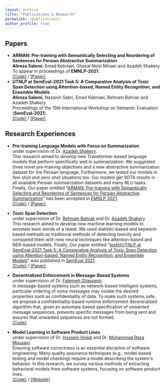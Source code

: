 ```yaml
---
layout: archive
title: "Publications & Research"
permalink: /publications/
author_profile: true
---
```


## Papers
- **ARMAN: Pre-training with Semantically Selecting and Reordering of Sentences for Persian Abstractive Summarization** \
__Alireza Salemi__, Emad Kebriaei, Ghazal Neisi Minaei and Azadeh Shakery \
To appear in proceedings of __EMNLP-2021__. \
[\[Code\]]() / [\[Paper\]]()
- **UTNLP at SemEval-2021 Task 5: A Comparative Analysis of Toxic Span Detection using Attention-based, Named Entity Recognition, and Ensemble Models** \
__Alireza Salemi__, Nazanin Sabri, Emad Kebriaei, Behnam Bahrak and Azadeh Shakery \
Proceedings of the 15th International Workshop on Semantic Evaluation (__SemEval-2021__). \
[\[Code\]](https://github.com/alirezasalemi7/SemEval2021-Toxic-Spans-Detection) / [\[Paper\]](https://aclanthology.org/2021.semeval-1.136/)  

## Research Experiences

- **Pre-training Language Models with Focus on Summarization** \
under supervision of Dr. [Azadeh Shakery](https://ece.ut.ac.ir/en/~shakery). \
This research aimed to develop new Transformer-based language models that perform specifically well in summarization. We suggested three novel pre-training objectives and a new abstractive summarization dataset for the Persian language. Furthermore, we tested our models in few-shot and zero-shot situations too. Our models get SOTA results in all available Persian summarization datasets and many NLU tasks. Finally, Our paper entitled "[ARMAN: Pre-training with Semantically Selecting and Reordering of Sentences for Persian Abstractive Summarization]()" has been accepted in [EMNLP 2021](https://2021.emnlp.org/). \
[\[Code\]]() / [\[Paper\]]()

- **Toxic Span Detection** \
under supervision of Dr. [Behnam Bahrak](https://ece.ut.ac.ir/en/~bahrak) and Dr. [Azadeh Shakery](https://ece.ut.ac.ir/en/~shakery). \
This research aimed to develop new machine learning models to annotate toxic words of a tweet. We used statistic-based and keyword-based methods as traditional methods of detecting toxicity and compared them with new neural techniques like attention-based and NER-based models. Finally, Our paper entitled "[textit{UTNLP at SemEval-2021 Task 5: A Comparative Analysis of Toxic Span Detection using Attention-based, Named Entity Recognition, and Ensemble Models](https://aclanthology.org/2021.semeval-1.136/)" was published in [SemEval 2021](https://aclweb.org/portal/content/semeval-2021-international-workshop-semantic-evaluation). \
[\[Code\]](https://github.com/alirezasalemi7/SemEval2021-Toxic-Spans-Detection) / [\[Paper\]](https://aclanthology.org/2021.semeval-1.136/)

- **Decentralized Enforcement in Message-Based Systems** \
under supervision of Dr. [Fatemeh Ghassemi](http://www.fatemehghassemi.ir/). \
In message-based systems such as network-based intelligent systems, particular ordering of some messages may violate the desired properties such as confidentiality of data. To make such systems safe, we propose a confidentiality-based runtime enforcement decentralized algorithm that, given an automata-based specification of unwanted message sequences, prevents specific messages from being sent and assures that unwanted sequences are not formed. \
[\[Code\]](https://gitlab.com/mSamadi/enforcement)

- **Model Learning in Software Product Lines** \
under supervision of Dr. [Hossein Hojjat](https://www.cs.rit.edu/~hh/) and Dr. [Mohammad Reza Mousavi](https://www.nms.kcl.ac.uk/mohammad.mousavi/). \
Ensuring software correctness is an essential discipline of software engineering. Many quality assurance techniques (e.g., model-based testing and model checking) require a model describing the system's behavior. In this research, we survey various methods of extracting behavioral models from software systems, focusing on software product lines. \
[\[Code\]](https://github.com/TEIAS-Model-Learners/summary) / [\[Website\]](https://teias.institute/model-learning-reading-group/)
